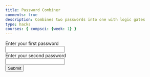 ```yaml
---
title: Password Combiner
comments: true
description: Combines two passwords into one with logic gates
type: hacks
courses: { compsci: {week: 1} }
---
```

<!-- Setting up the form for data entry -->
<form onsubmit="combinePasswords(event)">
    <label for="password1">Enter your first password</label><br>
    <input type="text" id="password1" name="password1"><br>
    <label for="password2">Enter your second password</label><br>
    <input type="text" id="password2" name="password2"><br>
    <input type="submit" value="Submit">
</form>
<p id="combined"></p>

<script>
    function combinePasswords(event) {
        // Prevents from refreshing which would refresh the display for combined password
        event.preventDefault();
        //getting elements
        var password1= document.getElementById("password1").value;
        var password2 = document.getElementById("password2").value;
        // turns into binary using function
        var binary1 = textToBinary(password1);
        var binary2 = textToBinary(password2);
        //combines with and gate
        var combined = andGate(binary1, binary2);
        console.log(binary1);
        console.log(binary2);
        // displays
        document.getElementById("combined").innerHTML = "Combined password: " + combined;
    }

    //https://stackoverflow.com/questions/14430633/how-to-convert-text-to-binary-code-in-javascript
    function textToBinary(text) {
        var binary = ""; 
        // for every character in the text
        for (var i = 0; i < text.length; i++) {
            var charBinary = "";
            // concat the binary version into the var "binary"
            //charCodeAt(0) retrieves the unicode character code of the character at i
            //.toString(2) converts unicode to binary
            charBinary += text[i].charCodeAt(0).toString(2);

            // pad with leading zeros
            while (charBinary.length < 8) {
                charBinary = "0" + charBinary;
            }

            // concat and adding necessary space
            binary += charBinary;
        }
        return binary.trim();
    }
    function andGate(binary1, binary2) {
        var result = "";
        var longer = 0;
        // takes the longer one
        if (binary1.length >= binary2) {
            longer = binary1;
        }
        else{
            longer = binary2;
        }
        for (var i = 0; i < longer.length; i++) {
            //if both 1 then return 1
            if(binary1[i] == "1" && binary2[i] == "1") {
                result += "1";
            }
            //otherwise return 0
            else{
                result += "0";
            }
        }
        return result;
    }

</script>